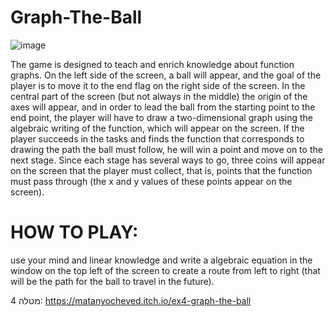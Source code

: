# Graph-The-Ball
![image](https://github.com/user-attachments/assets/37553d72-7627-40d5-a763-1b483527ad31)

The game is designed to teach and enrich knowledge about function graphs.
On the left side of the screen, a ball will appear, and the goal of the player is to move it to the end flag on the right side of the screen.
In the central part of the screen (but not always in the middle) the origin of the axes will appear, and in order to lead the ball from the starting point to the end point, the player will have to draw a two-dimensional graph using the algebraic writing of the function, which will appear on the screen. If the player succeeds in the tasks and finds the function that corresponds to drawing the path the ball must follow, he will win a point and move on to the next stage.
Since each stage has several ways to go, three coins will appear on the screen that the player must collect, that is, points that the function must pass through (the x and y values ​​of these points appear on the screen).

# HOW TO PLAY:
use your mind and linear knowledge and write a algebraic equation in the window on the top left of the screen to create a route from left to right (that will be the path for the ball to travel in the future).

מטלה 4:
https://matanyocheved.itch.io/ex4-graph-the-ball
